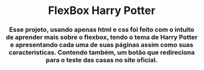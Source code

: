 <h1 align="center"> FlexBox Harry Potter </h1>
<h3 align="center"> Esse projeto, usando apenas html e css foi feito com o intuito de aprender mais sobre o flexbox, tendo o tema de Harry Potter e apresentando cada uma de suas páginas assim como suas caracteristicas. Contendo também, um botão que redireciona para o teste das casas no site oficial. </h3>

<p align="center">
  <img scr="https://user-images.githubusercontent.com/80493617/171045354-d6d74072-cec5-4927-8fa8-8c46d514f1c3.gif">
  </p>
